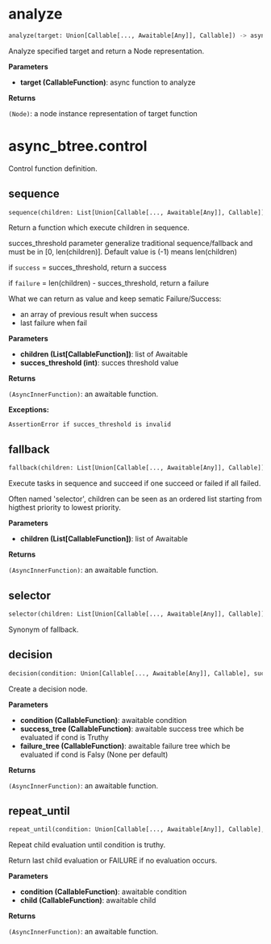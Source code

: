 # analyze
```python
analyze(target: Union[Callable[..., Awaitable[Any]], Callable]) -> async_btree.analyze.Node
```
Analyze specified target and return a Node representation.

__Parameters__

- __target (CallableFunction)__: async function to analyze

__Returns__

`(Node)`: a node instance representation of target function

# async_btree.control
Control function definition.
## sequence
```python
sequence(children: List[Union[Callable[..., Awaitable[Any]], Callable]], succes_threshold: int = -1) -> Callable[[], Awaitable[Any]]
```
Return a function which execute children in sequence.

succes_threshold parameter generalize traditional sequence/fallback and
must be in [0, len(children)]. Default value is (-1) means len(children)

if `success` = succes_threshold, return a success

if `failure` = len(children) - succes_threshold, return a failure

What we can return as value and keep sematic Failure/Success:
 - an array of previous result when success
 - last failure when fail

__Parameters__

- __children (List[CallableFunction])__: list of Awaitable
- __succes_threshold (int)__: succes threshold value

__Returns__

`(AsyncInnerFunction)`: an awaitable function.

__Exceptions:__

    AssertionError if succes_threshold is invalid

## fallback
```python
fallback(children: List[Union[Callable[..., Awaitable[Any]], Callable]]) -> Callable[[], Awaitable[Any]]
```
Execute tasks in sequence and succeed if one succeed or failed if all failed.

Often named 'selector', children can be seen as an ordered list
    starting from higthest priority to lowest priority.

__Parameters__

- __children (List[CallableFunction])__: list of Awaitable

__Returns__

`(AsyncInnerFunction)`: an awaitable function.

## selector
```python
selector(children: List[Union[Callable[..., Awaitable[Any]], Callable]]) -> Callable[[], Awaitable[Any]]
```
Synonym of fallback.
## decision
```python
decision(condition: Union[Callable[..., Awaitable[Any]], Callable], success_tree: Union[Callable[..., Awaitable[Any]], Callable], failure_tree: Union[Callable[..., Awaitable[Any]], Callable, NoneType] = None) -> Callable[[], Awaitable[Any]]
```
Create a decision node.

__Parameters__

- __condition (CallableFunction)__: awaitable condition
- __success_tree (CallableFunction)__: awaitable success tree which be
    evaluated if cond is Truthy
- __failure_tree (CallableFunction)__: awaitable failure tree which be
    evaluated if cond is Falsy (None per default)

__Returns__

`(AsyncInnerFunction)`: an awaitable function.

## repeat_until
```python
repeat_until(condition: Union[Callable[..., Awaitable[Any]], Callable], child: Union[Callable[..., Awaitable[Any]], Callable]) -> Callable[[], Awaitable[Any]]
```
Repeat child evaluation until condition is truthy.

Return last child evaluation or FAILURE if no evaluation occurs.

__Parameters__

- __condition (CallableFunction)__: awaitable condition
- __child (CallableFunction)__: awaitable child

__Returns__

`(AsyncInnerFunction)`: an awaitable function.

